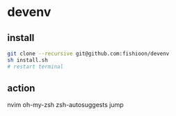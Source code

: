 # devenv
## install
```zsh
git clone --recursive git@github.com:fishioon/devenv
sh install.sh
# restart terminal
```

## action
nvim
oh-my-zsh
zsh-autosuggests
jump
